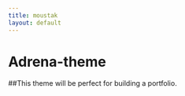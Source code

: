 ```yaml
---
title: moustak
layout: default
---
```


# Adrena-theme
##This theme will be perfect for building a portfolio.